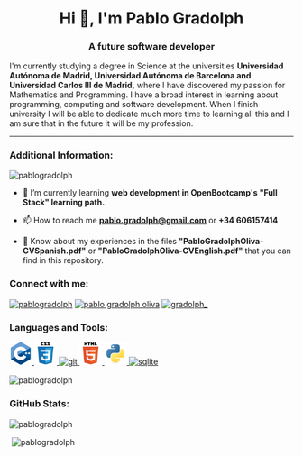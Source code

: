 <h1 align="center">Hi 👋, I'm Pablo Gradolph</h1>
<h3 align="center">A future software developer</h3>

I'm currently studying a degree in Science at the universities **Universidad Autónoma de Madrid, Universidad Autónoma de Barcelona and Universidad Carlos III de Madrid,** where I have discovered my passion for Mathematics and Programming. I have a broad interest in learning about programming, computing and software development. When I finish university I will be able to dedicate much more time to learning all this and I am sure that in the future it will be my profession.

- - - - - - - - - - - - - - - - - - - - - - - - - - 

<h3 align="left">Additional Information:</h3>

<p align="left"> <img src="https://komarev.com/ghpvc/?username=pablogradolph&label=Profile%20views&color=0e75b6&style=flat" alt="pablogradolph" /> </p>

- 🌱 I’m currently learning **web development in OpenBootcamp's "Full Stack" learning path.**

- 📫 How to reach me **pablo.gradolph@gmail.com** or **+34 606157414**

- 📄 Know about my experiences in the files **"PabloGradolphOliva-CVSpanish.pdf"** or **"PabloGradolphOliva-CVEnglish.pdf"** that you can find in this repository.

<h3 align="left">Connect with me:</h3>
<p align="left">
<a href="https://twitter.com/pablogradolph" target="blank"><img align="center" src="https://raw.githubusercontent.com/rahuldkjain/github-profile-readme-generator/master/src/images/icons/Social/twitter.svg" alt="pablogradolph" height="30" width="40" /></a>
<a href="https://www.linkedin.com/in/pablo-gradolph-oliva-958791250/" target="blank"><img align="center" src="https://raw.githubusercontent.com/rahuldkjain/github-profile-readme-generator/master/src/images/icons/Social/linked-in-alt.svg" alt="pablo gradolph oliva" height="30" width="40" /></a>
<a href="https://instagram.com/gradolph_" target="blank"><img align="center" src="https://raw.githubusercontent.com/rahuldkjain/github-profile-readme-generator/master/src/images/icons/Social/instagram.svg" alt="gradolph_" height="30" width="40" /></a>
</p>

<h3 align="left">Languages and Tools:</h3>
<p align="left"> <a href="https://www.w3schools.com/cpp/" target="_blank" rel="noreferrer"> <img src="https://raw.githubusercontent.com/devicons/devicon/master/icons/cplusplus/cplusplus-original.svg" alt="cplusplus" width="40" height="40"/> </a> <a href="https://www.w3schools.com/css/" target="_blank" rel="noreferrer"> <img src="https://raw.githubusercontent.com/devicons/devicon/master/icons/css3/css3-original-wordmark.svg" alt="css3" width="40" height="40"/> </a> <a href="https://git-scm.com/" target="_blank" rel="noreferrer"> <img src="https://www.vectorlogo.zone/logos/git-scm/git-scm-icon.svg" alt="git" width="40" height="40"/> </a> <a href="https://www.w3.org/html/" target="_blank" rel="noreferrer"> <img src="https://raw.githubusercontent.com/devicons/devicon/master/icons/html5/html5-original-wordmark.svg" alt="html5" width="40" height="40"/> </a> <a href="https://www.python.org" target="_blank" rel="noreferrer"> <img src="https://raw.githubusercontent.com/devicons/devicon/master/icons/python/python-original.svg" alt="python" width="40" height="40"/> </a> <a href="https://www.sqlite.org/" target="_blank" rel="noreferrer"> <img src="https://www.vectorlogo.zone/logos/sqlite/sqlite-icon.svg" alt="sqlite" width="40" height="40"/> </a> </p>

<p><img align="center" src="https://github-readme-stats.vercel.app/api/top-langs/?username=PabloGradolph&theme=highcontrast&show_icons=true&hide_border=false&layout=compact" alt="pablogradolph" /></p>

<h3 align="left">GitHub Stats:</h3>

<p><img align="center" src="https://github-readme-stats.vercel.app/api?username=PabloGradolph&theme=highcontrast&show_icons=true&hide_border=false&count_private=true)" alt="pablogradolph" /></p>

<p>&nbsp;<img align="center" src="https://github-readme-streak-stats.herokuapp.com/?user=PabloGradolph&theme=highcontrast&hide_border=false" alt="pablogradolph" /></p>


